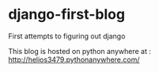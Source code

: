 # django-first-blog
First attempts to figuring out django

This blog is hosted on python anywhere at : http://helios3479.pythonanywhere.com/
